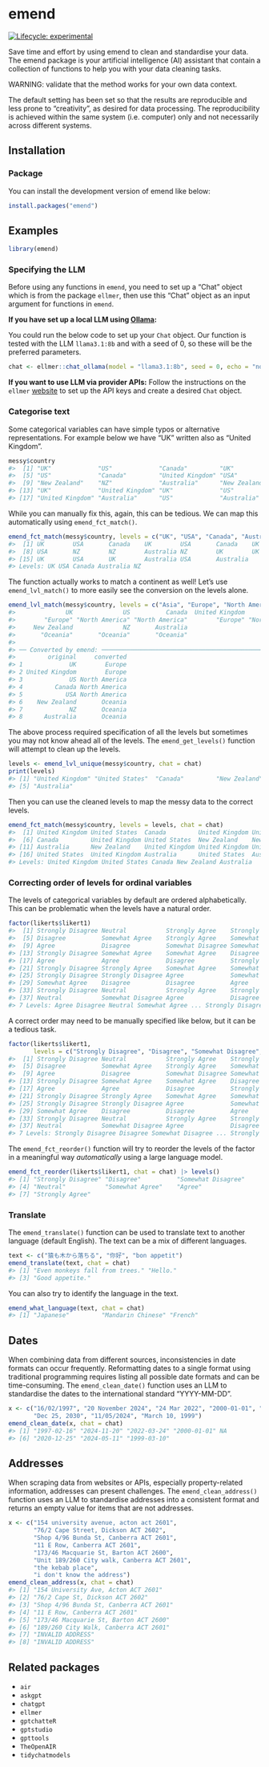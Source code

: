 
<!-- README.md is generated from README.Rmd. Please edit that file -->

# emend

<!-- badges: start -->

[![Lifecycle:
experimental](https://img.shields.io/badge/lifecycle-experimental-orange.svg)](https://lifecycle.r-lib.org/articles/stages.html#experimental)
<!-- badges: end -->

Save time and effort by using emend to clean and standardise your data.
The emend package is your artificial intelligence (AI) assistant that
contain a collection of functions to help you with your data cleaning
tasks.

WARNING: validate that the method works for your own data context.

The default setting has been set so that the results are reproducible
and less prone to “creativity”, as desired for data processing. The
reproducibility is achieved within the same system (i.e. computer) only
and not necessarily across different systems.

## Installation

### Package

You can install the development version of emend like below:

``` r
install.packages("emend")
```

## Examples

``` r
library(emend)
```

### Specifying the LLM

Before using any functions in `emend`, you need to set up a “Chat”
object which is from the package `ellmer`, then use this “Chat” object
as an input argument for functions in `emend`.

**If you have set up a local LLM using [Ollama](https://ollama.com/):**

You could run the below code to set up your `Chat` object. Our function
is tested with the LLM `llama3.1:8b` and with a seed of 0, so these will
be the preferred parameters.

``` r
chat <- ellmer::chat_ollama(model = "llama3.1:8b", seed = 0, echo = "none") 
```

**If you want to use LLM via provider APIs:** Follow the instructions on
the `ellmer` [website](https://ellmer.tidyverse.org/) to set up the API
keys and create a desired `Chat` object.

### Categorise text

Some categorical variables can have simple typos or alternative
representations. For example below we have “UK” written also as “United
Kingdom”.

``` r
messy$country
#>  [1] "UK"             "US"             "Canada"         "UK"            
#>  [5] "US"             "Canada"         "United Kingdom" "USA"           
#>  [9] "New Zealand"    "NZ"             "Australia"      "New Zealand"   
#> [13] "UK"             "United Kingdom" "UK"             "US"            
#> [17] "United Kingdom" "Australia"      "US"             "Australia"
```

While you can manually fix this, again, this can be tedious. We can map
this automatically using `emend_fct_match()`.

``` r
emend_fct_match(messy$country, levels = c("UK", "USA", "Canada", "Australia", "NZ"), chat = chat)
#>  [1] UK        USA       Canada    UK        USA       Canada    UK       
#>  [8] USA       NZ        NZ        Australia NZ        UK        UK       
#> [15] UK        USA       UK        Australia USA       Australia
#> Levels: UK USA Canada Australia NZ
```

The function actually works to match a continent as well! Let’s use
`emend_lvl_match()` to more easily see the conversion on the levels
alone.

``` r
emend_lvl_match(messy$country, levels = c("Asia", "Europe", "North America", "Oceania", "South America"), chat = chat)
#>              UK              US          Canada  United Kingdom             USA 
#>        "Europe" "North America" "North America"        "Europe" "North America" 
#>     New Zealand              NZ       Australia 
#>       "Oceania"       "Oceania"       "Oceania"
#> 
#> ── Converted by emend: ─────────────────────────────────────────────────────────
#>         original     converted
#> 1             UK        Europe
#> 2 United Kingdom        Europe
#> 3             US North America
#> 4         Canada North America
#> 5            USA North America
#> 6    New Zealand       Oceania
#> 7             NZ       Oceania
#> 8      Australia       Oceania
```

The above process required specification of all the levels but sometimes
you may not know ahead all of the levels. The `emend_get_levels()`
function will attempt to clean up the levels.

``` r
levels <- emend_lvl_unique(messy$country, chat = chat)
print(levels)
#> [1] "United Kingdom" "United States"  "Canada"         "New Zealand"   
#> [5] "Australia"
```

Then you can use the cleaned levels to map the messy data to the correct
levels.

``` r
emend_fct_match(messy$country, levels = levels, chat = chat)
#>  [1] United Kingdom United States  Canada         United Kingdom United States 
#>  [6] Canada         United Kingdom United States  New Zealand    New Zealand   
#> [11] Australia      New Zealand    United Kingdom United Kingdom United Kingdom
#> [16] United States  United Kingdom Australia      United States  Australia     
#> Levels: United Kingdom United States Canada New Zealand Australia
```

### Correcting order of levels for ordinal variables

The levels of categorical variables by default are ordered
alphabetically. This can be problematic when the levels have a natural
order.

``` r
factor(likerts$likert1)
#>  [1] Strongly Disagree Neutral           Strongly Agree    Strongly Disagree
#>  [5] Disagree          Somewhat Agree    Strongly Agree    Somewhat Disagree
#>  [9] Agree             Disagree          Somewhat Disagree Somewhat Disagree
#> [13] Strongly Disagree Somewhat Agree    Somewhat Agree    Disagree         
#> [17] Agree             Agree             Disagree          Strongly Agree   
#> [21] Strongly Disagree Strongly Agree    Somewhat Agree    Somewhat Agree   
#> [25] Strongly Disagree Strongly Disagree Agree             Somewhat Agree   
#> [29] Somewhat Agree    Disagree          Disagree          Agree            
#> [33] Strongly Disagree Neutral           Strongly Agree    Strongly Disagree
#> [37] Neutral           Somewhat Disagree Agree             Disagree         
#> 7 Levels: Agree Disagree Neutral Somewhat Agree ... Strongly Disagree
```

A correct order may need to be manually specified like below, but it can
be a tedious task.

``` r
factor(likerts$likert1, 
       levels = c("Strongly Disagree", "Disagree", "Somewhat Disagree", "Neutral", "Somewhat Agree", "Agree", "Strongly Agree")) 
#>  [1] Strongly Disagree Neutral           Strongly Agree    Strongly Disagree
#>  [5] Disagree          Somewhat Agree    Strongly Agree    Somewhat Disagree
#>  [9] Agree             Disagree          Somewhat Disagree Somewhat Disagree
#> [13] Strongly Disagree Somewhat Agree    Somewhat Agree    Disagree         
#> [17] Agree             Agree             Disagree          Strongly Agree   
#> [21] Strongly Disagree Strongly Agree    Somewhat Agree    Somewhat Agree   
#> [25] Strongly Disagree Strongly Disagree Agree             Somewhat Agree   
#> [29] Somewhat Agree    Disagree          Disagree          Agree            
#> [33] Strongly Disagree Neutral           Strongly Agree    Strongly Disagree
#> [37] Neutral           Somewhat Disagree Agree             Disagree         
#> 7 Levels: Strongly Disagree Disagree Somewhat Disagree ... Strongly Agree
```

The `emend_fct_reorder()` function will try to reorder the levels of the
factor in a meaningful way *automatically* using a large language model.

``` r
emend_fct_reorder(likerts$likert1, chat = chat) |> levels()
#> [1] "Strongly Disagree" "Disagree"          "Somewhat Disagree"
#> [4] "Neutral"           "Somewhat Agree"    "Agree"            
#> [7] "Strongly Agree"
```

### Translate

The `emend_translate()` function can be used to translate text to
another language (default English). The text can be a mix of different
languages.

``` r
text <- c("猿も木から落ちる", "你好", "bon appetit")
emend_translate(text, chat = chat)
#> [1] "Even monkeys fall from trees." "Hello."                       
#> [3] "Good appetite."
```

You can also try to identify the language in the text.

``` r
emend_what_language(text, chat = chat)
#> [1] "Japanese"         "Mandarin Chinese" "French"
```

## Dates

When combining data from different sources, inconsistencies in date
formats can occur frequently. Reformatting dates to a single format
using traditional programming requires listing all possible date formats
and can be time-consuming. The `emend_clean_date()` function uses an LLM
to standardise the dates to the international standard “YYYY-MM-DD”.

``` r
x <- c("16/02/1997", "20 November 2024", "24 Mar 2022", "2000-01-01", "Jason", 
       "Dec 25, 2030", "11/05/2024", "March 10, 1999")
emend_clean_date(x, chat = chat)
#> [1] "1997-02-16" "2024-11-20" "2022-03-24" "2000-01-01" NA          
#> [6] "2020-12-25" "2024-05-11" "1999-03-10"
```

## Addresses

When scraping data from websites or APIs, especially property-related
information, addresses can present challenges. The
`emend_clean_address()` function uses an LLM to standardise addresses
into a consistent format and returns an empty value for items that are
not addresses.

``` r
x <- c("154 university avenue, acton act 2601",
       "76/2 Cape Street, Dickson ACT 2602",
       "Shop 4/96 Bunda St, Canberra ACT 2601",
       "11 E Row, Canberra ACT 2601",
       "173/46 Macquarie St, Barton ACT 2600",
       "Unit 189/260 City walk, Canberra ACT 2601",
       "the kebab place",
       "i don't know the address")
emend_clean_address(x, chat = chat)
#> [1] "154 University Ave, Acton ACT 2601"   
#> [2] "76/2 Cape St, Dickson ACT 2602"       
#> [3] "Shop 4/96 Bunda St, Canberra ACT 2601"
#> [4] "11 E Row, Canberra ACT 2601"          
#> [5] "173/46 Macquarie St, Barton ACT 2600" 
#> [6] "189/260 City Walk, Canberra ACT 2601" 
#> [7] "INVALID ADDRESS"                      
#> [8] "INVALID ADDRESS"
```

## Related packages

- `air`
- `askgpt`
- `chatgpt`
- `ellmer`
- `gptchatteR`
- `gptstudio`
- `gpttools`
- `TheOpenAIR`
- `tidychatmodels`
